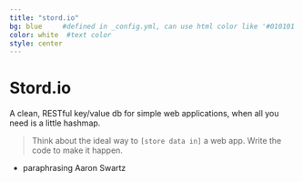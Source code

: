 ```yaml
---
title: "stord.io"
bg: blue     #defined in _config.yml, can use html color like '#010101'
color: white  #text color
style: center
---
```


# Stord.io
A clean, RESTful key/value db for simple web applications, when all you need is a little hashmap.

> Think about the ideal way to `[store data in]` a web app. Write the code to make it happen.

- paraphrasing Aaron Swartz
